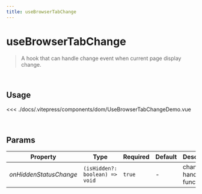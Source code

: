 ```yaml
---
title: useBrowserTabChange
---
```


# useBrowserTabChange

> A hook that can handle change event when current page display change.

<br />

## Usage

<script>
import UseBrowserTabChangeDemo from '../.vitepress/components/dom/UseBrowserTabChangeDemo.vue'

export default {
  components: {
    UseBrowserTabChangeDemo
  }
}
</script>
<div id="UseBrowserTabChangeDemo" class="container">
  <UseBrowserTabChangeDemo />
</div>

<<< ./docs/.vitepress/components/dom/UseBrowserTabChangeDemo.vue

<br />

## Params

| Property               | Type                           | Required | Default | Description             |
| ---------------------- | ------------------------------ | -------- | ------- | ----------------------- |
| _onHiddenStatusChange_ | `(isHidden?: boolean) => void` | `true`   | -       | change handler function |
